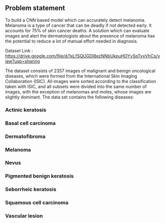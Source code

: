 ## Problem statement
To build a CNN based model which can accurately detect melanoma. Melanoma is a type of cancer that can be deadly if not detected early. It accounts for 75% of skin cancer deaths. A solution which can evaluate images and alert the dermatologists about the presence of melanoma has the potential to reduce a lot of manual effort needed in diagnosis.

Dataset Link : https://drive.google.com/file/d/1xLfSQUGDl8ezNNbUkpuHOYvSpTyxVhCs/view?usp=sharing

The dataset consists of 2357 images of malignant and benign oncological diseases, which were formed from the International Skin Imaging Collaboration (ISIC). All images were sorted according to the classification taken with ISIC, and all subsets were divided into the same number of images, with the exception of melanomas and moles, whose images are slightly dominant.
The data set contains the following diseases:

### Actinic keratosis

### Basal cell carcinoma

### Dermatofibroma

### Melanoma

### Nevus

### Pigmented benign keratosis

### Seborrheic keratosis

### Squamous cell carcinoma

### Vascular lesion
